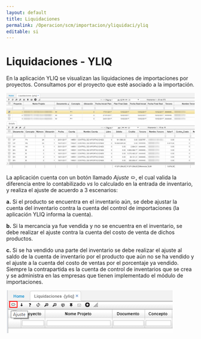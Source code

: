 ```yaml
---
layout: default
title: Liquidaciones
permalink: /Operacion/scm/importacion/yliquidaci/yliq
editable: si
---
```


# Liquidaciones - YLIQ

En la aplicación YLIQ se visualizan las liquidaciones de importaciones por proyectos. Consultamos por el proyecto que esté asociado a la importación.  

![](yliq.png)

La aplicación cuenta con un botón llamado _Ajuste_ ![](boton.png), el cual valida la diferencia entre lo contabilizado _vs_ lo calculado en la entrada de inventario, y realiza el ajuste de acuerdo a 3 escenarios:  

**a.** Si el producto se encuentra en el inventario aún, se debe ajustar la cuenta del inventario contra la cuenta del control de importaciones (la aplicación YLIQ informa la cuenta).  

**b.** Si la mercancia ya fue vendida y no se encuentra en el inventario, se debe realizar el ajuste contra la cuenta del costo de venta de dichos productos.  

**c.** Si se ha vendido una parte del inventario se debe realizar el ajuste al saldo de la cuenta de inventario por el producto que aún no se ha vendido y el ajuste a la cuenta del costo de ventas por el porcentaje ya vendido. Siempre la contrapartida es la cuenta de control de inventarios que se crea y se administra en las empresas que tienen implementado el módulo de importaciones.  

![](yliq1.png)
